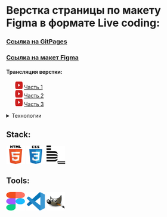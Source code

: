 <h1>Верстка страницы по макету Figma в формате Live coding:</h1>

<h3><a href="https://dmitriyrusov.github.io/Firgma-Hellofresh-Redesign-App-Challenge/">Ссылка на GitPages</a></h3>
<h3><a href="https://www.figma.com/file/CkF8yN7kU0gomqAbWQZfy4/Hellofresh-Redesign-App-Challenge---Landing-Page-Design">Ссылка на макет Figma</a></h3>

<h4>Трансляция верстки:</h4>
<ul style="list-style: none">
<li><img src="https://raw.githubusercontent.com/DmitriyRusov/DmitriyRusov/410223d358290b927a20446929fc1fc410e708ec/soft-svg/youtube2.svg" alt="html" width="20" height="20"> <a href="https://youtu.be/7Obz-CC_dJY">Часть 1</a></li>
<li><img src="https://raw.githubusercontent.com/DmitriyRusov/DmitriyRusov/410223d358290b927a20446929fc1fc410e708ec/soft-svg/youtube2.svg" alt="html" width="20" height="20"> <a href="https://youtu.be/gPpaz1gxyDk">Часть 2</a></li>
<li><img src="https://raw.githubusercontent.com/DmitriyRusov/DmitriyRusov/410223d358290b927a20446929fc1fc410e708ec/soft-svg/youtube2.svg" alt="html" width="20" height="20"> <a href="https://youtu.be/C582aeuxvLA">Часть 3</a></li>
</ul>

<details>
    <summary>Технологии</summary>
    <li>HTML</li>
    <li>CSS</li>
    <li>БЭМ</li>
</details>

<h2>Stack:</h2>
<p align="left">
<img src="https://raw.githubusercontent.com/DmitriyRusov/DmitriyRusov/0afa41d5bb65d6809e22e5a12b6ec108353ab8e5/svg-logos/html5.svg" alt="html" width="50" height="50">
<img src="https://raw.githubusercontent.com/DmitriyRusov/DmitriyRusov/0afa41d5bb65d6809e22e5a12b6ec108353ab8e5/svg-logos/css3.svg" alt="css" width="50" height="50">
<img src="https://raw.githubusercontent.com/DmitriyRusov/DmitriyRusov/ce041a7dd1e56b76d369eb78d7901dd66f24a128/svg-logos/bem2.svg" alt="bem" width="50" height="50">
</p>

<h2>Tools:</h2>
<p align="left">
<img src="https://raw.githubusercontent.com/DmitriyRusov/DmitriyRusov/cabb94c2eb89193257042c0d906a9d92fad8dbe0/soft-svg/Figma.svg" alt="figma" width="50" height="50">
<img src="https://raw.githubusercontent.com/DmitriyRusov/DmitriyRusov/cabb94c2eb89193257042c0d906a9d92fad8dbe0/soft-svg/visual-studio-code.svg" alt="visual-studio-code" width="50" height="50">
<img src="https://raw.githubusercontent.com/DmitriyRusov/DmitriyRusov/c0b798999504d60d10db26f3a72ee96b13b2f1f8/soft-svg/GIMP.svg" alt="gimp" width="50" height="50">
</p>
